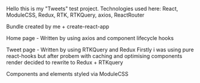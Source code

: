 Hello this is my "Tweets" test project.
Technologies used here: React, ModuleCSS, Redux, RTK, RTKQuery, axios, ReactRouter

Bundle created by me + create-react-app

Home page -
Written by using axios and component lifecycle hooks

Tweet page -
Written by using RTKQuery and Redux
Firstly i was using pure react-hooks but after probem with caching and optimising components render decided to rewrite to Redux + RTKquery

Components and elements styled via ModuleCSS



